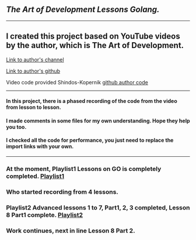 ## _The Art of Development Lessons Golang._
___
## I created this project based on YouTube videos by the author, which is The Art of Development. 

[Link to author's channel](https://www.youtube.com/@TheArtofDevelopment)

[Link to author's github](https://github.com/theartofdevel)

Video code provided Shindos-Kopernik [github author code](https://github.com/Shindos-Kopernik)

___
#### In this project, there is a phased recording of the code from the video from lesson to lesson.
#### I made comments in some files for my own understanding. Hope they help you too.
#### I checked all the code for performance, you just need to replace the import links with your own.
___
### At the moment, Playlist1 Lessons on GO is completely completed. [Playlist1](https://www.youtube.com/watch?v=G6eZaX_lgbQ&list=PLP19RjSHH4aE9pB77yT1PbXzftGsXFiGl)
### Who started recording from 4 lessons. 
### Playlist2 Advanced lessons 1 to 7, Part1, 2, 3 completed, Lesson 8 Part1 complete. [Playlist2](https://www.youtube.com/playlist?list=PLP19RjSHH4aENxkai8lzF0ocA4EZyS0vn)
### Work continues, next in line Lesson 8 Part 2.



































